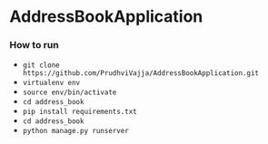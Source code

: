 # AddressBookApplication

### How to run
- `git clone https://github.com/PrudhviVajja/AddressBookApplication.git`
- `virtualenv env`
- `source env/bin/activate`
- `cd address_book`
- `pip install requirements.txt`
- `cd address_book`
- `python manage.py runserver`

